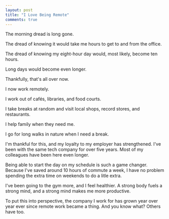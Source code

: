 ```yaml
---
layout: post
title: "I Love Being Remote"
comments: true
---
```


The morning dread is long gone.

The dread of knowing it would take me hours to get to and from the office.

The dread of knowing my eight-hour day would, most likely, become ten hours.

Long days would become even longer.

Thankfully, that's all over now.

I now work remotely.

I work out of cafés, libraries, and food courts.

I take breaks at random and visit local shops, record stores, and restaurants.

I help family when they need me.

I go for long walks in nature when I need a break.

I'm thankful for this, and my loyalty to my employer has strengthened. I've been with the same tech company for over five years. Most of my colleagues have been here even longer.

Being able to start the day on my schedule is such a game changer. Because I've saved around 10 hours of commute a week, I have no problem spending the extra time on weekends to do a litle extra.

I've been going to the gym more, and I feel healthier. A strong body fuels a strong mind, and a strong mind makes me more productive.

To put this into perspective, the company I work for has grown year over year ever since remote work became a thing. And you know what? Others have too.
